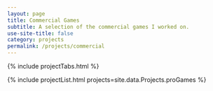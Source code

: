 ```yaml
---
layout: page
title: Commercial Games
subtitle: A selection of the commercial games I worked on.
use-site-title: false
category: projects
permalink: /projects/commercial
---
```


{% include projectTabs.html %}

{% include projectList.html projects=site.data.Projects.proGames %}